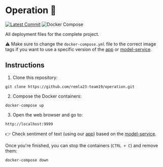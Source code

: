 # Operation 🏃
[![Latest Commit](https://img.shields.io/github/last-commit/remla23-team19/operation.svg)](https://github.com/remla23-team19/operation/commits/main) ![Docker Compose](https://img.shields.io/badge/repository-Docker%20Compose-blue)


All deployment files for the complete project. 

⚠️ Make sure to change the `docker-compose.yml` file to the correct image tags if you want to use a specific version of the [app](https://github.com/remla23-team19/app) or [model-service](https://github.com/remla23-team19/model-service).

## Instructions
1) Clone this repository:
```
git clone https://github.com/remla23-team19/operation.git
```

2) Compose the Docker containers:
```
docker-compose up
```

3) Open the web browser and go to:
```
http://localhost:9999
```

👉 Check sentiment of text (using our [app](https://github.com/remla23-team19/app)) based on the [model-service](https://github.com/remla23-team19/model-service).

Once you're finished, you can stop the containers (`CTRL + C`) and remove them:
```
docker-compose down
```

